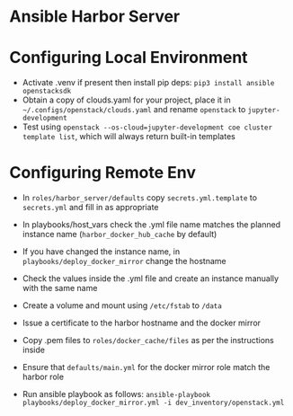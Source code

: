 Ansible Harbor Server
=====================

Configuring Local Environment
=============================

- Activate .venv if present then install pip deps: `pip3 install ansible openstacksdk`
- Obtain a copy of clouds.yaml for your project, place it in `~/.configs/openstack/clouds.yaml` and rename `openstack` to `jupyter-development`
- Test using `openstack --os-cloud=jupyter-development coe cluster template list`, which will always return built-in templates

Configuring Remote Env
=======================

- In `roles/harbor_server/defaults` copy `secrets.yml.template` to `secrets.yml` and fill in as appropriate
- In playbooks/host_vars check the .yml file name matches the planned instance name (`harbor_docker_hub_cache` by default)
- If you have changed the instance name, in `playbooks/deploy_docker_mirror` change the hostname
- Check the values inside the .yml file and create an instance manually with the same name 

- Create a volume and mount using `/etc/fstab` to `/data`

- Issue a certificate to the harbor hostname and the docker mirror
- Copy .pem files to `roles/docker_cache/files` as per the instructions inside
- Ensure that `defaults/main.yml` for the docker mirror role match the harbor role

- Run ansible playbook as follows: `ansible-playbook playbooks/deploy_docker_mirror.yml -i dev_inventory/openstack.yml`

